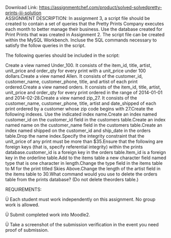Download Link: https://assignmentchef.com/product/solved-solvedpretty-prints-iii-solution
<br>
ASSIGNMENT DESCRIPTION: In assignment 3, a script file should be created to contain a set of queries that the Pretty Prints Company executes each month to better manage their business. Use the database created for Print Prints that was created in Assignment 2. The script file can be created within the MySQL Workbench. Incluse the SQL commands necessary to satisfy the follow queries in the script.

The following queries should be included in the script:

Create a view named Under_100. It consists of the item_id, title, artist, unit_price and order_qty for every print with a unit_price under 100 dollars.Create a view named Allen. It consists of the customer_id, customer_name, customer_phone, title, and artist of each print ordered.Create a view named orders. It consists of the item_id, title, artist, unit_price and order_qty for every print ordered in the range of 2014-01-01 and 2014-02-28.Create a view named zip_27. It consists of the customer_name, customer_phone, title, artist and date_shipped of each print ordered by a customer whose zip code begins with 27.Create the following indexes. Use the indicated index name.Create an index named customer_id on the customer_id field in the customers table.Create an index named name on the customer_name field in the customers table.Create an index named shipped on the customer_id and ship_date in the orders table.Drop the name index.Specify the integrity constraint that the unit_price of any print must be more than $35.Ensure that the following are foreign keys (that is, specify referential integrity) within the prints database.customer_id is a foreign key in the orders table.Item_id is a foreign key in the orderline table.Add to the items table a new character field named type that is one character in length.Change the type field in the items table to M for the print titled Skies Above.Change the length of the artist field in the items table to 30.What command would you use to delete the orders table from the prints database? (Do not delete theorders table.)

REQUIREMENTS:

Ü Each student must work independently on this assignment. No group work is allowed.

Ü Submit completed work into Moodle2.

Ü Take a screenshot of the submission verification in the event you need proof of submission.